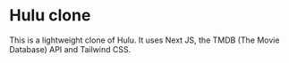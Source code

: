 # Hulu clone

This is a lightweight clone of Hulu. It uses Next JS, the TMDB (The Movie Database) API and Tailwind CSS.
